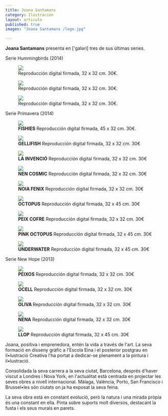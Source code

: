 ```yaml
---
title: Joana Santamans
category: Ilustración
layout: articulo
published: true
imagen: "Joana Santamans /logo.jpg"

---
```


**Joana Santamans** presenta en ['galəri] tres de sus últimas series. 

Serie Hummingbirds (2014) 
<div class="figure-group">
<figure>
	<a href="/images/Joana/humingbird love 01.jpg"><img src="/images/Joana/humingbird love 01.jpg"></a>
	<figcaption>
	Reproducción digital firmada, 32 x 32 cm. 30€.</figcaption>
</figure>

<figure>
	<a href="/images/Joana/humingbird love 02.jpg"><img src="/images/Joana/humingbird love 02.jpg"></a>
	<figcaption>
	Reproducción digital firmada, 32 x 32 cm. 30€.</figcaption>
</figure>

<figure>
	<a href="/images/Joana/humingbird love 04.jpg"><img src="/images/Joana/humingbird love 04.jpg"></a>
	<figcaption>
  Reproducción digital firmada, 32 x 32 cm. 30€.</figcaption>
	</figcaption>
</figure>
</div>

Serie Primavera (2014)
<div class="figure-group">
<figure>
	<a href="/images/Joana/fishies.jpg"><img src="/images/Joana/fishies.jpg"></a>
	<figcaption> <b>FISHIES</b>
	Reproducción digital firmada, 45 x 32 cm. 30€.</figcaption>
</figure>

<figure>
	<a href="/images/Joana/gellifish.jpg"><img src="/images/Joana/gellifish.jpg"></a>
	<figcaption><b>GELLIFISH</b>
	Reproducción digital firmada, 32 x 32 cm. 30€</figcaption>
</figure>

<figure>
	<a href="/images/Joana/lainvencion.jpg"><img src="/images/Joana/lainvencion.jpg"></a>
	<figcaption><b>LA INVENCIÓ</b>
	Reproducción digital firmada, 32 x 32 cm. 30€</figcaption>
</figure>

<figure>
	<a href="/images/Joana/nencosmic.jpg"><img src="/images/Joana/nencosmic.jpg"></a>
	<figcaption><b>NEN COSMIC</b>
	   Reproducción digital firmada, 32 x 32 cm. 30€</figcaption>
</figure>

<figure>
	<a href="/images/Joana/noia_fenix.jpg"><img src="/images/Joana/noia_fenix.jpg"></a>
	<figcaption><b>NOIA FENIX</b>
	Reproducción digital firmada, 32 x 32 cm. 30€</figcaption>
</figure>

<figure>
	<a href="/images/Joana/octopuscolor.jpg"><img src="/images/Joana/octopuscolor.jpg"></a>
	<figcaption><b>OCTOPUS</b>
	Reproducción digital firmada, 32 x 45 cm. 30€</figcaption>
</figure>

<figure>
	<a href="/images/Joana/peixcofre.jpg"><img src="/images/Joana/peixcofre.jpg"></a>
	<figcaption><b>PEIX COFRE</b>
	Reproducción digital firmada, 32 x 32 cm. 30€</figcaption>
	</figcaption>
</figure>

<figure>
	<a href="/images/Joana/pink octopus.jpg"><img src="/images/Joana/pink octopus.jpg"></a>
	<figcaption><b>PINK OCTOPUS</b>
 Reproducción digital firmada, 32 x 45 cm. 30€</figcaption>
</figure>

<figure>
	<a href="/images/Joana/underwater.jpg"><img src="/images/Joana/underwater.jpg"></a>
	<figcaption><b>UNDERWATER</b>
	Reproducción digital firmada, 32 x 45 cm. 30€</figcaption>
</figure>
</div>

Serie New Hope (2013)
<div class="figure-group">
<figure>
	<a href="/images/Joana/peixos.jpg"><img src="/images/Joana/peixos.jpg"></a>
	<figcaption><b>PEIXOS</b>
	Reproducción digital firmada, 32 x 32 cm. 30€</figcaption>
</figure>
<figure>
	<a href="/images/Joana/ocell.jpg"><img src="/images/Joana/ocell.jpg"></a>
	<figcaption><b>OCELL</b>
Reproducción digital firmada, 32 x 32 cm. 30€</figcaption>
</figure>
	

<figure>
	<a href="/images/Joana/oliva.jpg"><img src="/images/Joana/oliva.jpg"></a>
	<figcaption><b>OLIVA </b>
Reproducción digital firmada, 32 x 32 cm. 30€</figcaption>
</figure>

<figure>
	<a href="/images/Joana/nena.jpg"><img src="/images/Joana/nena.jpg"></a>
	<figcaption><b>NENA</b>
Reproducción digital firmada, 32 x 32 cm. 30€</figcaption>
</figure>
	
<figure>
	<a href="/images/Joana/llop.jpg"><img src="/images/Joana/llop.jpg"></a>
	<figcaption><b>LLOP</b>
	  Reproducción digital firmada, 32 x 45 cm. 30€</figcaption>
</figure>
</div>

Joana, positiva i emprenedora, entén la vida a través de l'art. La seva formació en disseny gràfic a l'Escola Eina i el posterior postgrau en il•lustració Creativa l'ha portat a dedicar-se plenament a la pintura i il•lustració.

Consolidada la seva carrera a la seva ciutat, Barcelona, després d'haver viscut a Londres i Nova York, en l'actualitat està centrada en projectar les seves obres a nivell internacional. Màlaga, València, Porto, San Francisco i Brussel•les són ciutats on ja ha exposat la seva feina.

La seva obra està en constant evolució, però la natura i una mirada pròpia és una constant en ella. Pinta sobre suports molt diversos, destacant la fusta i els seus murals en parets.

